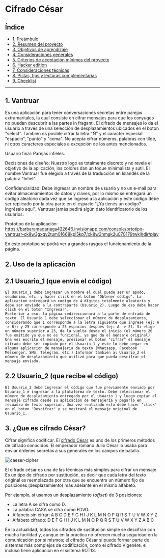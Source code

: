 # Cifrado César

## Índice

* [1. Preámbulo](#1-preámbulo)
* [2. Resumen del proyecto](#2-resumen-del-proyecto)
* [3. Objetivos de aprendizaje](#3-objetivos-de-aprendizaje)
* [4. Consideraciones generales](#4-consideraciones-generales)
* [5. Criterios de aceptación mínimos del proyecto](#5-criterios-de-aceptación-mínimos-del-proyecto)
* [6. Hacker edition](#6-hacker-edition)
* [7. Consideraciones técnicas](#7-consideraciones-técnicas)
* [8. Pistas, tips y lecturas complementarias](#8-pistas-tips-y-lecturas-complementarias)
* [9. Checklist](#9-checklist)

***



## 1. Vantruar

Es una aplicación para tener conversaciones secretas entre parejas extramaritales, la cual consiste en cifrar mensajes para que los conyuges no puedan descubrir a las partes in fraganti. 
El cifrado de mensajes lo da el usuario a través de una selección de desplazamientos ubicados en el boton "select". También es posible cifrar la letra "Ñ" y el caracter especial "espacio", "punto" y "coma". 
No acepta cifrar números, palabras con tílde, ni otros caracteres especiales a excepción de los antes mencionados.

Usuario final: Parejas infieles.

Decisiones de diseño: Nuestro logo es totalmente discreto y no revela el objetivo de la aplicación, los colores dan un toque minimalista y sutil.
El nombre Vantruar fue elegido a través de la traducción en Islandés de la palabra "Infiel".

Confidencialidad: Debe ingresar un nombre de usuario y no un e-mail para evitar almacenamientos de datos y claves, por lo mismo se entregará un código aleatorio cada vez que se ingrese a la aplicación y este código debe ser replicado por la otra parte en el espacio "¿Ya tienes un código? Ingrésalo aquí". Vantruar jamás pedirá algún dato identificatorio de los usuarios.

Prototipo de la aplicación: https://barbaramadariaga422646.invisionapp.com/console/prtotipo-vantruar-ck8w3gxqv2tum01668kpl5kp7/ck8w3hmgk2u070179twkjhdir/play 

En este prototipo se podrá ver a grandes rasgos el funcionamiento de la página.

## 2. Uso de la aplicación
 ## 2.1 Usuario_1 (que envía el código)
    El Usuario_1 debe ingresar un nombre el cual puede ser un apodo, seudónimo, etc. y hacer click en el boton "Obtener código". La aplicacion entregará un codigo de 4 dígitos totalmente aleatorio y debe ser enviado a la contraparte (Usuario_2). Luego de eso debe hacer click en el boton "Ingresar".
    Posterior a eso, la página redireccionará a la parte de entrada de texto. El Usuario_1 debe seleccionar el número de desplazamiento, considerando que 1 corresponde a la letra siguiente que ingrese (ej: A -> B); y 25 corresponde a 25 espacios después (ej: A -> Z). Si elige un número superior a 25, da la vuelta desde el inicio (el número 26 fue omitido ya que no es funcional, ya que da el mensaje original)
    Una vez escrito el mensaje, presionar el boton "cifrar" el mensaje cifrado debe ser copiado por el Usuario_1 y este lo debe pegar en alguna aplicacion de mensajeria de texto (Whatsapp, Facebook Messenger, SMS, Telegram, etc.) Informar también al Usuario_2 el número de desplazamiento que utilizó para que pueda descifrar el mensaje enviado.

  ## 2.2 Usuario_2 (que recibe el código)
    El Usuario_2 debe ingresar el código que fue previamente enviado por Usuario_1 e ingresar a la plataforma de texto. Debe seleccionar el número de desplazamiento entregado por el Usuario_1 y luego copiar el mensaje cifrado desde su aplicación de mensajería y pegarlo en recuadro de texto superior. Una vez realizado esto debe hacer "click" en el boton "Descifrar" y se mostrará el mensaje original de Usuario_1.

## 3. ¿Que es cifrado César?

Cifrar significa codificar. El [cifrado César](https://en.wikipedia.org/wiki/Caesar_cipher)
es uno de los primeros métodos de cifrado conocidos. El emperador romano Julio
César lo usaba para enviar órdenes secretas a sus generales en los campos de
batalla.

![caeser-cipher](https://upload.wikimedia.org/wikipedia/commons/thumb/2/2b/Caesar3.svg/2000px-Caesar3.svg.png)

El cifrado césar es una de las técnicas más simples para cifrar un mensaje. Es
un tipo de cifrado por sustitución, es decir que cada letra del texto original
es reemplazada por otra que se encuentra un número fijo de posiciones
(desplazamiento) más adelante en el mismo alfabeto.

Por ejemplo, si usamos un desplazamiento (_offset_) de 3 posiciones:

* La letra A se cifra como D.
* La palabra CASA se cifra como FDVD.
* Alfabeto sin cifrar: A B C D E F G H I J K L M N O P Q R S T U V W X Y Z
* Alfabeto cifrado: D E F G H I J K L M N O P Q R S T U V W X Y Z A B C

En la actualidad, todos los cifrados de sustitución simple se descifran con
mucha facilidad y, aunque en la práctica no ofrecen mucha seguridad en la
comunicación por sí mismos; el cifrado César sí puede formar parte de sistemas
más complejos de codificación, como el cifrado Vigenère, e incluso tiene
aplicación en el sistema ROT13.